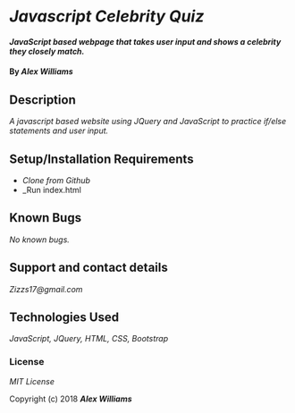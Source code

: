 # _Javascript Celebrity Quiz_

#### _JavaScript based webpage that takes user input and shows a celebrity they closely match._

#### By _**Alex Williams**_

## Description

_A javascript based website using JQuery and JavaScript to practice if/else statements and user input._

## Setup/Installation Requirements

* _Clone from Github_
* _Run index.html

## Known Bugs

_No known bugs._

## Support and contact details

_Zizzs17@gmail.com_

## Technologies Used

_JavaScript, JQuery, HTML, CSS, Bootstrap_

### License

*MIT License*

Copyright (c) 2018 **_Alex Williams_**
